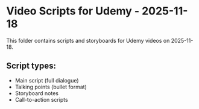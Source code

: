 # Video Scripts for Udemy - 2025-11-18

This folder contains scripts and storyboards for Udemy videos on 2025-11-18.

## Script types:
- Main script (full dialogue)
- Talking points (bullet format)
- Storyboard notes
- Call-to-action scripts
